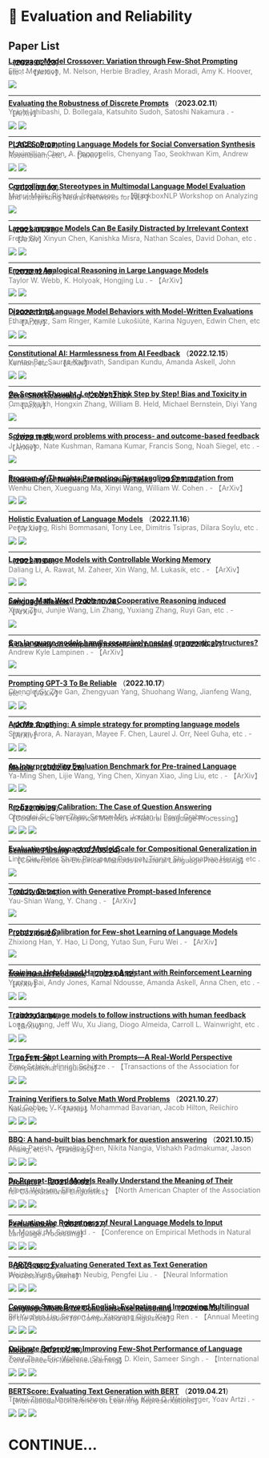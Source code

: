 # 📄 Evaluation and Reliability

## Paper List

<div style="line-height:0.2em;">


[**Language Model Crossover: Variation through Few-Shot Prompting**](https://doi.org/10.48550/arXiv.2302.12170) （**2023.02.23**）

<font color="gray">Elliot Meyerson, M. Nelson, Herbie Bradley, Arash Moradi, Amy K. Hoover, etc .  - 【ArXiv】</font>

![](https://img.shields.io/badge/Citations-1-green)

---

[**Evaluating the Robustness of Discrete Prompts**](https://doi.org/10.48550/arXiv.2302.05619) （**2023.02.11**）

<font color="gray">Yoichi Ishibashi, D. Bollegala, Katsuhito Sudoh, Satoshi Nakamura .  - 【ArXiv】</font>

![](https://img.shields.io/badge/Citations-0-green)  [![](https://img.shields.io/badge/Github%20Stars-2-blue)](https://github.com/livnlp/prompt-robustness)

---

[**PLACES: Prompting Language Models for Social Conversation Synthesis**](https://doi.org/10.48550/arXiv.2302.03269) （**2023.02.07**）

<font color="gray">Maximillian Chen, A. Papangelis, Chenyang Tao, Seokhwan Kim, Andrew Rosenbaum, etc .  - 【ArXiv】</font>

![](https://img.shields.io/badge/Citations-1-green)  [![](https://img.shields.io/badge/Github%20Stars-4-blue)](https://github.com/alexa/places)

---

[**Controlling for Stereotypes in Multimodal Language Model Evaluation**](https://doi.org/10.48550/arXiv.2302.01582) （**2023.02.03**）

<font color="gray">Manuj Malik, Richard Johansson .  - 【BlackboxNLP Workshop on Analyzing and Interpreting Neural Networks for NLP】</font>

![](https://img.shields.io/badge/Citations-0-green)

---

[**Large Language Models Can Be Easily Distracted by Irrelevant Context**](https://doi.org/10.48550/arXiv.2302.00093) （**2023.01.31**）

<font color="gray">Freda Shi, Xinyun Chen, Kanishka Misra, Nathan Scales, David Dohan, etc .  - 【ArXiv】</font>

![](https://img.shields.io/badge/Citations-3-green)  [![](https://img.shields.io/badge/Github%20Stars-5-blue)](https://github.com/google-research-datasets/gsm-ic)

---

[**Emergent Analogical Reasoning in Large Language Models**](https://doi.org/10.48550/arXiv.2212.09196) （**2022.12.19**）

<font color="gray">Taylor W. Webb, K. Holyoak, Hongjing Lu .  - 【ArXiv】</font>

![](https://img.shields.io/badge/Citations-5-green)  [![](https://img.shields.io/badge/Github%20Stars-8-blue)](https://github.com/taylorwwebb/emergent_analogies_llm)

---

[**Discovering Language Model Behaviors with Model-Written Evaluations**](https://doi.org/10.48550/arXiv.2212.09251) （**2022.12.19**）

<font color="gray">Ethan Perez, Sam Ringer, Kamilė Lukošiūtė, Karina Nguyen, Edwin Chen, etc .  - 【ArXiv】</font>

![](https://img.shields.io/badge/Citations-6-green)  [![](https://img.shields.io/badge/Github%20Stars-101-blue)](https://github.com/anthropics/evals)

---

[**Constitutional AI: Harmlessness from AI Feedback**](https://doi.org/10.48550/arXiv.2212.08073) （**2022.12.15**）

<font color="gray">Yuntao Bai, Saurav Kadavath, Sandipan Kundu, Amanda Askell, John Kernion, etc .  - 【ArXiv】</font>

![](https://img.shields.io/badge/Citations-15-green)  [![](https://img.shields.io/badge/Github%20Stars-64-blue)](https://github.com/anthropics/constitutionalharmlessnesspaper)

---

[**On Second Thought, Let's Not Think Step by Step! Bias and Toxicity in Zero-Shot Reasoning**](https://doi.org/10.48550/arXiv.2212.08061) （**2022.12.15**）

<font color="gray">Omar Shaikh, Hongxin Zhang, William B. Held, Michael Bernstein, Diyi Yang .  - 【ArXiv】</font>

![](https://img.shields.io/badge/Citations-1-green)

---

[**Solving math word problems with process- and outcome-based feedback**](https://doi.org/10.48550/arXiv.2211.14275) （**2022.11.25**）

<font color="gray">J. Uesato, Nate Kushman, Ramana Kumar, Francis Song, Noah Siegel, etc .  - 【ArXiv】</font>

![](https://img.shields.io/badge/Citations-3-green)

---

[**Program of Thoughts Prompting: Disentangling Computation from Reasoning for Numerical Reasoning Tasks**](https://doi.org/10.48550/arXiv.2211.12588) （**2022.11.22**）

<font color="gray">Wenhu Chen, Xueguang Ma, Xinyi Wang, William W. Cohen .  - 【ArXiv】</font>

![](https://img.shields.io/badge/Citations-21-green)  [![](https://img.shields.io/badge/Github%20Stars-57-blue)](https://github.com/wenhuchen/program-of-thoughts)

---

[**Holistic Evaluation of Language Models**](https://doi.org/10.48550/arXiv.2211.09110) （**2022.11.16**）

<font color="gray">Percy Liang, Rishi Bommasani, Tony Lee, Dimitris Tsipras, Dilara Soylu, etc .  - 【ArXiv】</font>

![](https://img.shields.io/badge/Citations-33-green)  [![](https://img.shields.io/badge/Github%20Stars-337-blue)](https://github.com/stanford-crfm/helm)

---

[**Large Language Models with Controllable Working Memory**](https://doi.org/10.48550/arXiv.2211.05110) （**2022.11.09**）

<font color="gray">Daliang Li, A. Rawat, M. Zaheer, Xin Wang, M. Lukasik, etc .  - 【ArXiv】</font>

![](https://img.shields.io/badge/Citations-3-green)  [![](https://img.shields.io/badge/Github%20Stars-238-blue)](https://github.com/golosio/annabell)

---

[**Solving Math Word Problem via Cooperative Reasoning induced Language Models**](https://doi.org/10.48550/arXiv.2210.16257) （**2022.10.28**）

<font color="gray">Xinyu Zhu, Junjie Wang, Lin Zhang, Yuxiang Zhang, Ruyi Gan, etc .  - 【ArXiv】</font>

![](https://img.shields.io/badge/Citations-1-green)

---

[**Can language models handle recursively nested grammatical structures? A case study on comparing models and humans**](https://doi.org/10.48550/arXiv.2210.15303) （**2022.10.27**）

<font color="gray">Andrew Kyle Lampinen .  - 【ArXiv】</font>

![](https://img.shields.io/badge/Citations-3-green)

---

[**Prompting GPT-3 To Be Reliable**](https://doi.org/10.48550/arXiv.2210.09150) （**2022.10.17**）

<font color="gray">Chenglei Si, Zhe Gan, Zhengyuan Yang, Shuohang Wang, Jianfeng Wang, etc .  - 【ArXiv】</font>

![](https://img.shields.io/badge/Citations-9-green)  [![](https://img.shields.io/badge/Github%20Stars-47-blue)](https://github.com/noviscl/gpt3-reliability)

---

[**Ask Me Anything: A simple strategy for prompting language models**](https://doi.org/10.48550/arXiv.2210.02441) （**2022.10.05**）

<font color="gray">Simran Arora, A. Narayan, Mayee F. Chen, Laurel J. Orr, Neel Guha, etc .  - 【ArXiv】</font>

![](https://img.shields.io/badge/Citations-12-green)  [![](https://img.shields.io/badge/Github%20Stars-388-blue)](https://github.com/hazyresearch/ama_prompting)

---

[**An Interpretability Evaluation Benchmark for Pre-trained Language Models**](https://doi.org/10.48550/arXiv.2207.13948) （**2022.07.28**）

<font color="gray">Ya-Ming Shen, Lijie Wang, Ying Chen, Xinyan Xiao, Jing Liu, etc .  - 【ArXiv】</font>

![](https://img.shields.io/badge/Citations-0-green)  [![](https://img.shields.io/badge/Github%20Stars-453-blue)](https://github.com/michiyasunaga/qagnn)

---

[**Re-Examining Calibration: The Case of Question Answering**](https://arxiv.org/abs/2205.12507) （**2022.05.25**）

<font color="gray">Chenglei Si, Chen Zhao, Sewon Min, Jordan L. Boyd-Graber .  - 【Conference on Empirical Methods in Natural Language Processing】</font>

![](https://img.shields.io/badge/Citations-0-green)  ![](https://img.shields.io/badge/Mendeley%20Readers-4-red)  [![](https://img.shields.io/badge/Github%20Stars-1-blue)](https://github.com/noviscl/calibrateqa)

---

[**Evaluating the Impact of Model Scale for Compositional Generalization in Semantic Parsing**](https://doi.org/10.48550/arXiv.2205.12253) （**2022.05.24**）

<font color="gray">Linlu Qiu, Peter Shaw, Panupong Pasupat, Tianze Shi, Jonathan Herzig, etc .  - 【Conference on Empirical Methods in Natural Language Processing】</font>

![](https://img.shields.io/badge/Citations-11-green)

---

[**Toxicity Detection with Generative Prompt-based Inference**](https://doi.org/10.48550/arXiv.2205.12390) （**2022.05.24**）

<font color="gray">Yau-Shian Wang, Y. Chang .  - 【ArXiv】</font>

![](https://img.shields.io/badge/Citations-2-green)

---

[**Prototypical Calibration for Few-shot Learning of Language Models**](https://doi.org/10.48550/arXiv.2205.10183) （**2022.05.20**）

<font color="gray">Zhixiong Han, Y. Hao, Li Dong, Yutao Sun, Furu Wei .  - 【ArXiv】</font>

![](https://img.shields.io/badge/Citations-4-green)

---

[**Training a Helpful and Harmless Assistant with Reinforcement Learning from Human Feedback**](https://doi.org/10.48550/arXiv.2204.05862) （**2022.04.12**）

<font color="gray">Yuntao Bai, Andy Jones, Kamal Ndousse, Amanda Askell, Anna Chen, etc .  - 【ArXiv】</font>

![](https://img.shields.io/badge/Citations-60-green)  [![](https://img.shields.io/badge/Github%20Stars-525-blue)](https://github.com/anthropics/hh-rlhf)

---

[**Training language models to follow instructions with human feedback**](https://doi.org/10.48550/arXiv.2203.02155) （**2022.03.04**）

<font color="gray">Long Ouyang, Jeff Wu, Xu Jiang, Diogo Almeida, Carroll L. Wainwright, etc .  - 【ArXiv】</font>

![](https://img.shields.io/badge/Citations-426-green)  [![](https://img.shields.io/badge/Github%20Stars-852-blue)](https://github.com/openai/following-instructions-human-feedback)

---

[**True Few-Shot Learning with Prompts—A Real-World Perspective**](https://doi.org/10.1162/tacl_a_00485) （**2021.11.26**）

<font color="gray">Timo Schick, Hinrich Schütze .  - 【Transactions of the Association for Computational Linguistics】</font>

![](https://img.shields.io/badge/Citations-14-green)  ![](https://img.shields.io/badge/Mendeley%20Readers-54-red)

---

[**Training Verifiers to Solve Math Word Problems**](https://arxiv.org/abs/2110.14168) （**2021.10.27**）

<font color="gray">Karl Cobbe, V. Kosaraju, Mohammad Bavarian, Jacob Hilton, Reiichiro Nakano, etc .  - 【ArXiv】</font>

![](https://img.shields.io/badge/Citations-175-green)  ![](https://img.shields.io/badge/Mendeley%20Readers-105-red)  [![](https://img.shields.io/badge/Github%20Stars-321-blue)](https://github.com/openai/grade-school-math)

---

[**BBQ: A hand-built bias benchmark for question answering**](https://doi.org/10.18653/v1/2022.findings-acl.165) （**2021.10.15**）

<font color="gray">Alicia Parrish, Angelica Chen, Nikita Nangia, Vishakh Padmakumar, Jason Phang, etc .  - 【Findings】</font>

![](https://img.shields.io/badge/Citations-19-green)  ![](https://img.shields.io/badge/Mendeley%20Readers-37-red)  [![](https://img.shields.io/badge/Github%20Stars-21-blue)](https://github.com/nyu-mll/bbq)

---

[**Do Prompt-Based Models Really Understand the Meaning of Their Prompts?**](https://doi.org/10.18653/v1/2022.naacl-main.167) （**2021.09.02**）

<font color="gray">Albert Webson, Ellie Pavlick .  - 【North American Chapter of the Association for Computational Linguistics】</font>

![](https://img.shields.io/badge/Citations-69-green)  ![](https://img.shields.io/badge/Mendeley%20Readers-133-red)  [![](https://img.shields.io/badge/Github%20Stars-67-blue)](https://github.com/awebson/prompt_semantics)

---

[**Evaluating the Robustness of Neural Language Models to Input Perturbations**](https://doi.org/10.18653/v1/2021.emnlp-main.117) （**2021.08.27**）

<font color="gray">M. Moradi, M. Samwald .  - 【Conference on Empirical Methods in Natural Language Processing】</font>

![](https://img.shields.io/badge/Citations-21-green)  ![](https://img.shields.io/badge/Mendeley%20Readers-59-red)  [![](https://img.shields.io/badge/Github%20Stars-12-blue)](https://github.com/mmoradi-iut/nlp-perturbation)

---

[**BARTScore: Evaluating Generated Text as Text Generation**](https://arxiv.org/abs/2106.11520) （**2021.06.22**）

<font color="gray">Weizhe Yuan, Graham Neubig, Pengfei Liu .  - 【Neural Information Processing Systems】</font>

![](https://img.shields.io/badge/Citations-171-green)  ![](https://img.shields.io/badge/Mendeley%20Readers-157-red)  [![](https://img.shields.io/badge/Github%20Stars-210-blue)](https://github.com/neulab/BARTScore)

---

[**Common Sense Beyond English: Evaluating and Improving Multilingual Language Models for Commonsense Reasoning**](https://doi.org/10.18653/v1/2021.acl-long.102) （**2021.06.13**）

<font color="gray">Bill Yuchen Lin, Seyeon Lee, Xiaoyang Qiao, Xiang Ren .  - 【Annual Meeting of the Association for Computational Linguistics】</font>

![](https://img.shields.io/badge/Citations-20-green)  ![](https://img.shields.io/badge/Mendeley%20Readers-67-red)  [![](https://img.shields.io/badge/Github%20Stars-19-blue)](https://github.com/INK-USC/XCSR)

---

[**Calibrate Before Use: Improving Few-Shot Performance of Language Models**](https://arxiv.org/abs/2102.09690) （**2021.02.19**）

<font color="gray">Tony Zhao, Eric Wallace, Shi Feng, D. Klein, Sameer Singh .  - 【International Conference on Machine Learning】</font>

![](https://img.shields.io/badge/Citations-281-green)  ![](https://img.shields.io/badge/Mendeley%20Readers-295-red)  [![](https://img.shields.io/badge/Github%20Stars-242-blue)](https://github.com/tonyzhaozh/few-shot-learning)

---

[**BERTScore: Evaluating Text Generation with BERT**](https://arxiv.org/abs/1904.09675) （**2019.04.21**）

<font color="gray">Tianyi Zhang, Varsha Kishore, Felix Wu, Kilian Q. Weinberger, Yoav Artzi .  - 【International Conference on Learning Representations】</font>

![](https://img.shields.io/badge/Citations-1644-green)  ![](https://img.shields.io/badge/Mendeley%20Readers-759-red)  [![](https://img.shields.io/badge/Github%20Stars-1.1k-blue)](https://github.com/Tiiiger/bert_score)


</div>

# CONTINUE...
